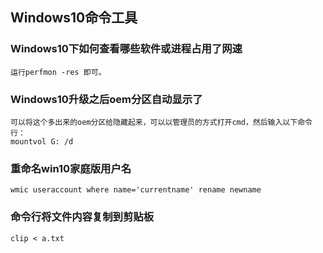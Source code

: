   
## Windows10命令工具

### Windows10下如何查看哪些软件或进程占用了网速
    运行perfmon -res 即可。
 
### Windows10升级之后oem分区自动显示了
    可以将这个多出来的oem分区给隐藏起来，可以以管理员的方式打开cmd，然后输入以下命令行：
    mountvol G: /d
    
### 重命名win10家庭版用户名    
    wmic useraccount where name='currentname' rename newname
    
### 命令行将文件内容复制到剪贴板    
    clip < a.txt
    
